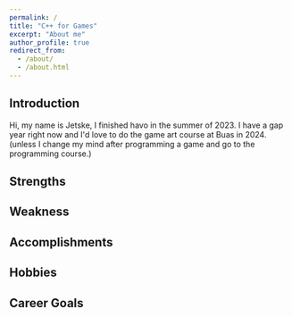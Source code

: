 ```yaml
---
permalink: /
title: "C++ for Games"
excerpt: "About me"
author_profile: true
redirect_from: 
  - /about/
  - /about.html
---
```


## Introduction

Hi, my name is Jetske, I finished havo in the summer of 2023. I have a gap year right now and I'd love to do the game art course at Buas in 2024. (unless I change my mind after programming a game and go to the programming course.)

## Strengths

<!---
What are your strengths? What are you good at? Are you good in math? Do you like solving difficult problems? Do you consider yourself a critical thinker? Do you like to work in teams or do you do better as a solo flyer? What will you do to nourish your strengths?
-->

## Weakness

<!---
What are you not so good at? What do you find difficult? What do you want to improve about yourself? How do you think you can realize those improvements?
-->

## Accomplishments

<!---
What are you proud of? Have you participated in any sports? Did you win any awards? Did you make something cool with your friends? Use this section to brag about yourself!
-->

## Hobbies

<!---
What do you like doing in your spare time? What is your favorite video game (right now)? What kind of movies do you like? What kind of music do you like? Where is your favorite vacation spot?
-->

## Career Goals

<!---
What do you want to do when you graduate? What role do you see yourself in? Do you want to be the graphics programmer on your team or the gameplay programmer? Or maybe you are more interested in physics programming? Or maybe you'd just rather be the all-in-one guy that can help everyone in your team? Where do you want to work? Be specific! What companies appeal to you? Do you want to work in your home country or abroad? What steps do you need to take in order to acquire this job?
-->
